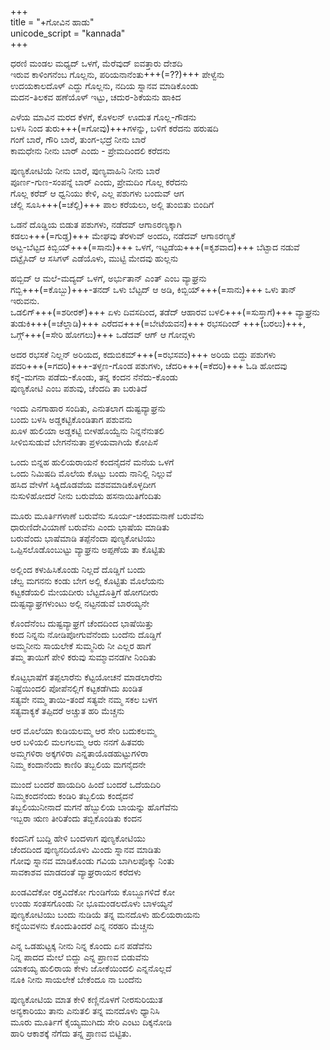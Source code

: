+++  
title = "+ಗೋವಿನ ಹಾಡು"  
unicode_script = "kannada"  
+++  

ಧರಣಿ ಮಂಡಲ ಮಧ್ಯದ್ ಒಳಗೆ, ಮೆರೆವುದ್ ಐವತ್ತಾರು ದೇಶದಿ  
ಇರುವ ಕಾಳಿಂಗನೆಂಬ ಗೊಲ್ಲನು, ಪರಿಯನಾನೆಂತು+++(=??)+++ ಪೇಳ್ವೆನು  
ಉದಯಕಾಲದೊಳ್ ಎದ್ದು ಗೊಲ್ಲನು, ನದಿಯ ಸ್ನಾನವ ಮಾಡಿಕೊಂಡು  
ಮದನ-ತಿಲಕವ ಹಣೆಯೊಳ್ ಇಟ್ಟು, ಚದುರ-ಶಿಕೆಯನು ಹಾಕಿದ  

ಎಳೆಯ ಮಾವಿನ ಮರದ ಕೆಳಗೆ, ಕೊಳಲನ್ ಊದುತ ಗೊಲ್ಲ-ಗೌಡನು  
ಬಳಸಿ ನಿಂದ ತುರು+++(=ಗೋವು)+++ಗಳನ್ನು, ಬಳಿಗೆ ಕರೆದನು ಹರುಷದಿ  
ಗಂಗೆ ಬಾರೆ, ಗೌರಿ ಬಾರೆ, ತುಂಗ-ಭದ್ರೆ ನೀನು ಬಾರೆ  
ಕಾಮಧೇನು ನೀನು ಬಾರ್ ಎಂದು - ಪ್ರೇಮದಿಂದಲಿ ಕರೆದನು  

ಪುಣ್ಯಕೋಟಿಯೆ ನೀನು ಬಾರೆ, ಪುಣ್ಯವಾಹಿನಿ ನೀನು ಬಾರೆ  
ಪೂರ್ಣ-ಗುಣ-ಸಂಪನ್ನೆ ಬಾರ್ ಎಂದು, ಪ್ರೇಮದಿಂ ಗೊಲ್ಲ ಕರೆದನು  
ಗೊಲ್ಲ ಕರೆದ್ ಆ ಧ್ವನಿಯು ಕೇಳಿ, ಎಲ್ಲ ಪಶುಗಳು ಬಂದುವ್ ಆಗ  
ಚೆಲ್ಲಿ ಸೂಸಿ+++(=ಚೆಲ್ಲಿ)+++ ಪಾಲ ಕರೆಯಲು, ಅಲ್ಲಿ ತುಂಬಿತು ಬಿಂದಿಗೆ  

ಒಡನೆ ದೊಡ್ಡಿಯ ಬಿಡುತ ಪಶುಗಳು, ನಡೆದವ್ ಆಗಾಽರಣ್ಯಕ್ಕಾಗಿ  
ಕಡಲು+++(=ಗುಡ್ಡ)+++ ಮೇಘವು ತೆರಳುವ್ ಅಂದದಿ, ನಡೆದವ್ ಆಗಾಽರಣ್ಯಕೆ  
ಅಟ್ಟ-ಬೆಟ್ಟದ ಕಿಬ್ಬಿಯ್+++(=ಸಾನು)+++ ಒಳಗೆ, ಇಟ್ಟಡೆಯ+++(=ಕೃಶವಾದ)+++ ಬೆಟ್ಟಾದ ನಡುವೆ  
ದಟ್ಟೈಸಿದ್ ಆ ಸಸಿಗಳ್ ಎಡೆಯೊಳು, ಮುಟ್ಟಿ ಮೇದವು ಹುಲ್ಲನು  

ಹಬ್ಬಿದ್ ಆ ಮಲೆ-ಮದ್ಯದ್ ಒಳಗೆ, ಅರ್ಭುತಾನ್ ಎಂತ್ ಎಂಬ ವ್ಯಾಘ್ರನು  
ಗಬ್ಬಿ+++(=ಕೊಬ್ಬು)+++-ತನದ್ ಒಳು ಬೆಟ್ಟದ್ ಆ ಅಡಿ, ಕಿಬ್ಬಿಯ್+++(=ಸಾನು)+++ ಒಳು ತಾನ್ ಇರುವನು.  
ಒಡಲಿಗ್+++(=ಶರೀರಕ್)+++ ಏಳು ದಿವಸದಿಂದ, ತಡೆದ್ ಆಹಾರವ ಬಳಲಿ+++(=ಸುಸ್ತಾಗೆ)+++ ವ್ಯಾಘ್ರನು  
ತುಡುಕಿ+++(=ಚೆಲ್ಲಾಡಿ)+++ ಎರೆದವ+++(=ಬೇಟೆಯವನ)+++ ರಭಸದಿಂದ್ +++(ಬರಲು)+++, ಒಗ್ಗ್+++(=ಸೇರಿ ಹೋಗಲು)+++ ಒಡೆದವ್ ಆಗ್ ಆ ಗೋವ್ಗಳು  

ಅದರ ರಭಸಕೆ ನಿಲ್ಲನ್ ಅರಿಯದ, ಕದುಬಿಕಮ್+++(=ರಭಸವಂ)+++ ಅರಿಯ ಬಿದ್ದು ಪಶುಗಳು  
ಪದರಿ+++(=ಗದರಿ)+++-ತಳ್ಳಣ-ಗೊಂಡ ಪಶುಗಳು, ಚೆದರಿ+++(=ಕೆದರಿ)+++ ಓಡಿ ಹೋದವು  
ಕನ್ನೆ-ಮಗನಾ ಪಡೆದು-ಕೊಂಡು, ತನ್ನ ಕಂದನ ನೆನೆದು-ಕೊಂಡು  
ಪುಣ್ಯಕೋಟಿ ಎಂಬ ಪಶುವು, ಚೆಂದದಿ ತಾ ಬರುತಿದೆ  

ಇಂದು ಎನಗಾಹಾರ ಸಂದಿತು, ಎನುತಲಾಗ ದುಷ್ಟವ್ಯಾಘ್ರನು  
ಬಂದು ಬಳಸಿ ಅಡ್ಡಕಟ್ಟಿಕೊಂಡಿತಾಗ ಪಶುವನು  
ಖೂಳ ಹುಲಿಯಾ ಅಡ್ಡಕಟ್ಟಿ ಬೀಳಹೊಯ್ವೆನು ನಿನ್ನನೆನುತಲಿ  
ಸೀಳಿಬಿಸುಡುವೆ ಬೇಗನೆನುತಾ ಪ್ರಳಯವಾಗಿಯೆ ಕೋಪಿಸೆ  

ಒಂದು ಬಿನ್ನಹ ಹುಲಿಯರಾಯನೆ ಕಂದನೈದನೆ ಮನೆಯ ಒಳಗೆ  
ಒಂದು ನಿಮಿಷದಿ ಮೊಲೆಯ ಕೊಟ್ಟು ಬಂದು ನಾನಿಲ್ಲಿ ನಿಲ್ಲುವೆ  
ಹಸಿದ ವೇಳೆಗೆ ಸಿಕ್ಕಿದೊಡವೆಯ ವಶವಮಾಡಿಕೊಳ್ಳದೀಗ  
ನುಸುಳಿಹೋದರೆ ನೀನು ಬರುವೆಯ ಹಸನಾಯಿತಿಗೆಂದಿತು  

ಮೂರು ಮೂರ್ತಿಗಳಾಣೆ ಬರುವೆನು ಸೂರ್ಯ-ಚಂದಮನಾಣೆ ಬರುವೆನು  
ಧಾರುಣಿದೇವಿಯಾಣೆ ಬರುವೆನು ಎಂದು ಭಾಷೆಯ ಮಾಡಿತು  
ಬರುವೆಂದು ಭಾಷೆಮಾಡಿ ತಪ್ಪೆನೆಂದಾ ಪುಣ್ಯಕೋಟಿಯು  
ಒಪ್ಪಿಸಲೊಡೊಂಬುಟ್ಟು ವ್ಯಾಘ್ರನು ಅಪ್ಪಣೆಯ ತಾ ಕೊಟ್ಟಿತು  

ಅಲ್ಲಿಂದ ಕಳುಹಿಸಿಕೊಂಡು ನಿಲ್ಲದೆ ದೊಡ್ಡಿಗೆ ಬಂದು  
ಚೆಲ್ವ ಮಗನನು ಕಂಡು ಬೇಗ ಅಲ್ಲಿ ಕೊಟ್ಟಿತು ಮೊಲೆಯನು  
ಕಟ್ಟಕಡೆಯಲಿ ಮೇಯದೀರು ಬೆಟ್ಟದೊತ್ತಿಗೆ ಹೋಗದೀರು  
ದುಷ್ಟವ್ಯಾಘ್ರಗಳುಂಟು ಅಲ್ಲಿ ನಟ್ಟನಡುವೆ ಬಾರಯ್ಯನೇ  

ಕೊಂದೆನೆಂಬ ದುಷ್ಟವ್ಯಾಘ್ರಗೆ ಚೆಂದದಿಂದ ಭಾಷೆಯಿತ್ತು  
ಕಂದ ನಿನ್ನನು ನೋಡಿಪೋಗುವೆನೆಂದು ಬಂದೆನು ದೊಡ್ಡಿಗೆ  
ಅಮ್ಮನೀನು ಸಾಯಲೇಕೆ ಸುಮ್ಮನಿರು ನೀ ಎಲ್ಲರ ಹಾಗೆ  
ತಮ್ಮ ತಾಯಿಗೆ ಪೇಳಿ ಕರುವು ಸುಮ್ಮಾವನಡಗೀ ನಿಂದಿತು  

ಕೊಟ್ಟಭಾಷೆಗೆ ತಪ್ಪಲಾರೆನು ಕೆಟ್ಟಯೋಚನೆ ಮಾಡಲಾರೆನು  
ನಿಷ್ಟೆಯಿಂದಲಿ ಪೋಪೆನಲ್ಲಿಗೆ ಕಟ್ಟಕಡೆಗಿದು ಖಂಡಿತ  
ಸತ್ಯವೇ ನಮ್ಮ ತಾಯಿ-ತಂದೆ ಸತ್ಯವೇ ನಮ್ಮ ಸಕಲ ಬಳಗ  
ಸತ್ಯವಾಕ್ಯಕೆ ತಪ್ಪಿದರೆ ಅಚ್ಚುತ ಹರಿ ಮೆಚ್ಚನು  

ಆರ ಮೊಲೆಯಾ ಕುಡಿಯಲಮ್ಮ ಆರ ಸೇರಿ ಬದುಕಲಮ್ಮ  
ಆರ ಬಳಿಯಲಿ ಮಲಗಲಮ್ಮ ಆರು ನನಗೆ ಹಿತವರು  
ಅಮ್ಮಗಳಿರಾ ಅಕ್ಕಗಳಿರಾ ಎನ್ನತಾಯೊಡಹುಟ್ಟುಗಳಿರಾ  
ನಿಮ್ಮ ಕಂದಾನೆಂದು ಕಾಣಿರಿ ತಬ್ಬಲಿಯ ಮಗನೈದನೇ  

ಮುಂದೆ ಬಂದರೆ ಹಾಯದಿರಿ ಹಿಂದೆ ಬಂದರೆ ಒದೆಯದಿರಿ  
ನಿಮ್ಮಕಂದನೆಂದು ಕಂಡಿರಿ ತಬ್ಬಲಿಯ ಕಂದೈದನೆ  
ತಬ್ಬಲಿಯುನೀನಾದೆ ಮಗನೆ ಹೆಬ್ಬುಲಿಯ ಬಾಯನ್ನು ಹೊಗೆವೆನು  
ಇಬ್ಬರಾ ಋಣ ತೀರಿತೆಂದು ತಬ್ಬಿಕೊಂಡಿತು ಕಂದನ  

ಕಂದನಿಗೆ ಬುದ್ದಿ ಹೇಳಿ ಬಂದಳಾಗ ಪುಣ್ಯಕೋಟಿಯು  
ಚೆಂದದಿಂದ ಪುಣ್ಯನದಿಯೊಳು ಮಿಂದು ಸ್ನಾನವ ಮಾಡಿತು  
ಗೋವು ಸ್ನಾನವ ಮಾಡಿಕೊಂಡು ಗವಿಯ ಬಾಗಿಲಪೊಕ್ಕು ನಿಂತು  
ಸಾವಕಾಶವ ಮಾಡದಂತೆ ವ್ಯಾಘ್ರರಾಯನ ಕರೆದಳು  

ಖಂಡವಿದೆಕೋ ರಕ್ತವಿದೆಕೋ ಗುಂಡಿಗೆಯ ಕೊಬ್ಬೂಗಳಿದೆ ಕೋ  
ಉಂಡು ಸಂತಸಗೊಂಡು ನೀ ಭೂಮಂಡಲದೊಳು ಬಾಳಯ್ಯನೆ  
ಪುಣ್ಯಕೋಟಿಯು ಬಂದು ನುಡಿಯೆ ತನ್ನ ಮನದೊಳು ಹುಲಿಯರಾಯನು  
ಕನ್ನೆಯಿವಳನು ಕೊಂದುತಿಂದರೆ ಎನ್ನ ನರಹರಿ ಮೆಚ್ಚನು  

ಎನ್ನ ಒಡಹುಟ್ಟಕ್ಕ ನೀನು ನಿನ್ನ ಕೊಂದು ಏನ ಪಡೆವೆನು  
ನಿನ್ನ ಪಾದದ ಮೇಲೆ ಬಿದ್ದು ಎನ್ನ ಪ್ರಾಣವ ಬಿಡುವೆನು  
ಯಾಕಯ್ಯ ಹುಲಿರಾಯ ಕೇಳು ಜೋಕೆಯಿಂದಲಿ ಎನ್ನನೊಲ್ಲದೆ  
ನೂಕಿ ನೀನು ಸಾಯಲೇಕೆ ಬೇಕೆಂದೂ ನಾ ಬಂದೆನು  

ಪುಣ್ಯಕೋಟಿಯ ಮಾತ ಕೇಳಿ ಕಣ್ಣಿನೊಳಗೆ ನೀರಸುರಿಯುತ  
ಅನ್ಯಕಾರಿಯು ತಾನು ಎನುತಲಿ ತನ್ನ ಮನದೊಳು ಧ್ಯಾನಿಸಿ  
ಮೂರು ಮೂರ್ತಿಗೆ ಕೈಯ್ಯಮುಗಿದು ಸೇರಿ ಎಂಟು ದಿಕ್ಕನೋಡಿ  
ಹಾರಿ ಆಕಾಶಕ್ಕೆ ನೆಗೆದು ತನ್ನ ಪ್ರಾಣವ ಬಿಟ್ಟಿತು.  